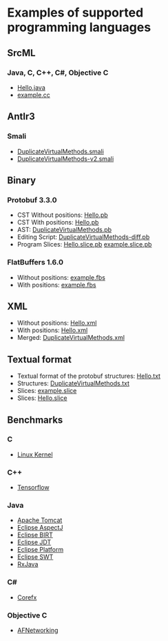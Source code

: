 # Examples of supported programming languages
## SrcML
### Java, C, C++, C#, Objective C
* [Hello.java](../test/Hello.java)
* [example.cc](../test/example.cc)
## Antlr3
### Smali
* [DuplicateVirtualMethods.smali](../test/DuplicateVirtualMethods.smali) 
* [DuplicateVirtualMethods-v2.smali](../test/DuplicateVirtualMethods-v2.smali) 
## Binary 
### Protobuf 3.3.0
* CST Without positions: [Hello.pb](../test/Hello.pb)
* CST With positions: [Hello.pb](../test/Hello.position.pb) 
* AST: [DuplicateVirtualMethods.pb](../test/DuplicateVirtualMethods.pb)
* Editing Script: [DuplicateVirtualMethods-diff.pb](../test/DuplicateVirtualMethods-diff.pb)
* Program Slices: [Hello.slice.pb](../test/Hello.slice.pb) [example.slice.pb](../test/example.slice.pb)
### FlatBuffers 1.6.0
* Without positions: [example.fbs](../test/example.fbs)
* With positions: [example.fbs](../test/example.position.fbs)
## XML
* Without positions: [Hello.xml](../test/Hello.xml)
* With positions: [Hello.xml](../test/Hello.position.xml)
* Merged: [DuplicateVirtualMethods.xml](../test/DuplicateVirtualMethods.xml)
## Textual format
* Textual format of the protobuf structures: [Hello.txt](../test/Hello.txt)
* Structures: [DuplicateVirtualMethods.txt](../test/DuplicateVirtualMethods.txt)
* Slices: [example.slice](../test/example-s.slice)
* Slices: [Hello.slice](../test/Hello-s.slice)

## Benchmarks
### C
* [Linux Kernel](https://github.com/torvalds/linux)
### C++
* [Tensorflow](https://github.com/tensorflow/tensorflow)
### Java
* [Apache Tomcat](https://github.com/apache/tomcat)
* [Eclipse AspectJ](https://git.eclipse.org/gitroot/aspectj/org.aspectj)
* [Eclipse BIRT](https://github.com/eclipse/birt)
* [Eclipse JDT](https://git.eclipse.org/r/p/jdt/eclipse.jdt.ui)
* [Eclipse Platform](https://git.eclipse.org/r/p/platform/eclipse.platform.ui)
* [Eclipse SWT](https://git.eclipse.org/r/p/platform/eclipse.platform.swt)
* [RxJava](https://github.com/ReactiveX/RxJava)
### C#
* [Corefx](https://github.com/dotnet/corefx)
### Objective C
* [AFNetworking](https://github.com/AFNetworking/AFNetworking)
